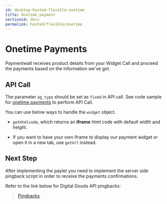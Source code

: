 ```yaml
---
id: desktop-hosted-flexible-onetime
title: Onetime payment
sectionid: docs
permalink: hosted/flexible/onetime
---
```


# Onetime Payments

Paymentwall receives product details from your Widget Call and proceed the payments based on the information we've got.

## API Call

The parameter ```ag_type``` should be set as ```fixed``` in API call. See code sample for [onetime payments](/API-Reference#section-hosted-flexible-onetime) to perform API Call.

You can use below ways to handle the ```widget``` object.

* ```getHtmlcode```, which returns an **iframe** html code with default width and height. 

* If you want to have your own iframe to display our payment widget or open it in a new tab, use ```getUrl``` instead.

## Next Step

After implementing the paylet you need to implement the server side pingback script in order to receive the payments confirmations.

Refer to the link below for Digital Goods API pingbacks:

> [Pingbacks](/default-pingback).